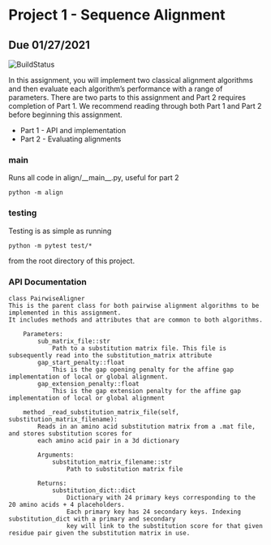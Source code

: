 # Project 1 - Sequence Alignment
## Due 01/27/2021

![BuildStatus](https://github.com/rle1323/Project1/workflows/HW1/badge.svg?event=push)

In this assignment, you will implement two classical alignment algorithms and then evaluate each algorithm’s performance with a range of parameters. There are two parts to this assignment and Part 2 requires completion of Part 1. We recommend reading through both Part 1 and Part 2 before beginning this assignment. 

* Part 1 - API and implementation
* Part 2 - Evaluating alignments

### main
Runs all code in align/\_\_main\_\_.py, useful for part 2
```
python -m align
```

### testing
Testing is as simple as running
```
python -m pytest test/*
```
from the root directory of this project.

### API Documentation

```
class PairwiseAligner
This is the parent class for both pairwise alignment algorithms to be implemented in this assignment.
It includes methods and attributes that are common to both algorithms.

    Parameters:
        sub_matrix_file::str
            Path to a substitution matrix file. This file is subsequently read into the substitution_matrix attribute
        gap_start_penalty::float
            This is the gap opening penalty for the affine gap implementation of local or global alignment.
        gap_extension_penalty::float
            This is the gap extension penalty for the affine gap implementation of local or global alignment
   
    method _read_substitution_matrix_file(self, substitution_matrix_filename):
        Reads in an amino acid substitution matrix from a .mat file, and stores substitution scores for 
        each amino acid pair in a 3d dictionary

        Arguments:
            substitution_matrix_filename::str
                Path to substitution matrix file
        
        Returns:
            substitution_dict::dict
                Dictionary with 24 primary keys corresponding to the 20 amino acids + 4 placeholders.
                Each primary key has 24 secondary keys. Indexing substitution_dict with a primary and secondary
                key will link to the substitution score for that given residue pair given the substitution matrix in use. 
